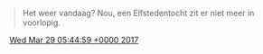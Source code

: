> Het weer vandaag? Nou, een Elfstedentocht zit er niet meer in voorlopig\.

<img src="../../media/tweet.ico" width="12" /> [Wed Mar 29 05:44:59 +0000 2017](https://twitter.com/DromerDenker/status/846961361510912002)